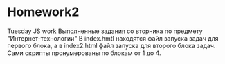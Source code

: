 # Homework2
Tuesday JS work Выполненные задания со вторника по предмету "Интернет-технологии" В index.hmtl находятся файл запуска задач для первого блока, а в index2.html файл запуска для второго блока задач. Сами скрипты пронумерованы по блокам от 1 до 4.
